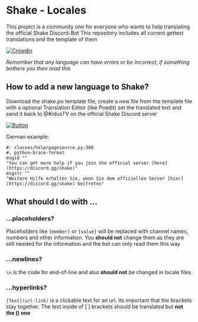 # Shake - Locales
This project is a community one for everyone who wants to help translating the official Shake Discord-Bot
This repository includes all current gettext translations and the template of them

[![Crowdin](https://badges.crowdin.net/shake-bot/localized.svg)](https://crowdin.com/project/shake-bot)

*Remember that any language can have errors or be incorrect, if something bothers you then read this*

## How to add a new language to Shake?
Download the shake.po template file, create a new file from the template file with a optional Translation Editor (like Poedit) set the translated text and send it back to @KidusTV on the official Shake Discord server

[![Button](https://readme-components.vercel.app/api?component=button&text=Join%20Developer%20Server&fill=6175f5&textfill=ffffff&size=small)](https://discord.gg/hMBPhYsXkc)


German example: 
```po
#: classes/help/pagesource.py:360
#, python-brace-format
msgid ""
"You can get more help if you join the official server [here](https://discord.gg/shake)"
msgstr ""
"Weitere Hilfe erhalten Sie, wenn Sie dem offiziellen Server [hier](https://discord.gg/shake) beitreten"
```

## What should I do with ...

### ...placeholders?
Placeholders like `{member}` or `{value}` will be replaced with channel names, numbers and other information. You **should not** change them as they are still needed for the information and the bot can only read them this way

### ...newlines?
`\n` is the code for end-of-line and also **should not** be changed in locale files

### ...hyperlinks?
`[Text](url-link)` is a clickable text for an url. Its important that the brackets [ ]( ) stay together. The text inside of [ ] brackets should be translated but **not the () one**
